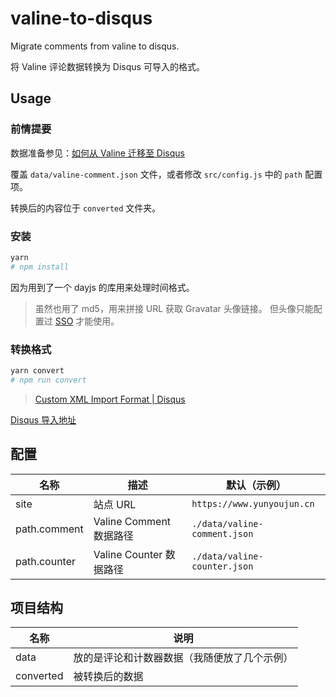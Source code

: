 # valine-to-disqus

Migrate comments from valine to disqus.

将 Valine 评论数据转换为 Disqus 可导入的格式。

## Usage

### 前情提要

数据准备参见：[如何从 Valine 迁移至 Disqus](https://www.yunyoujun.cn/posts/migrate-from-valine-to-disqus/)

覆盖 `data/valine-comment.json` 文件，或者修改 `src/config.js` 中的 `path` 配置项。

转换后的内容位于 `converted` 文件夹。

### 安装

```sh
yarn
# npm install
```

因为用到了一个 dayjs 的库用来处理时间格式。

> 虽然也用了 md5，用来拼接 URL 获取 Gravatar 头像链接。
> 但头像只能配置过 [SSO](https://help.disqus.com/en/articles/1717160-integrating-single-sign-on) 才能使用。

### 转换格式

```sh
yarn convert
# npm run convert
```

> [Custom XML Import Format | Disqus](https://help.disqus.com/en/articles/1717222-custom-xml-import-format)

[Disqus 导入地址](https://import.disqus.com/)

## 配置

| 名称         | 描述                    | 默认（示例）                 |
| ------------ | ----------------------- | ---------------------------- |
| site         | 站点 URL                | `https://www.yunyoujun.cn`   |
| path.comment | Valine Comment 数据路径 | `./data/valine-comment.json` |
| path.counter | Valine Counter 数据路径 | `./data/valine-counter.json` |

## 项目结构

| 名称      | 说明                                         |
| --------- | -------------------------------------------- |
| data      | 放的是评论和计数器数据（我随便放了几个示例） |
| converted | 被转换后的数据                               |
